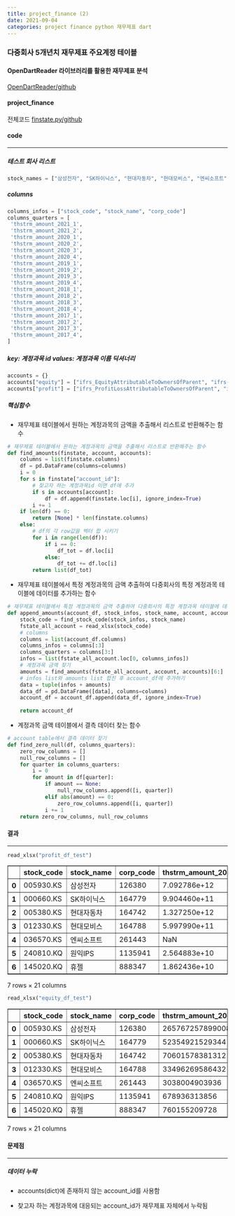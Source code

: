 ```yaml
---
title: project_finance (2)
date: 2021-09-04
categories: project finance python 재무제표 dart
---
```

### 다중회사 5개년치 재무제표 주요계정 테이블  

#### OpenDartReader 라이브러리를 활용한 재무제표 분석    
[OpenDartReader/github](https://github.com/FinanceData/OpenDartReader)  
  
#### project_finance
전체코드 [finstate.py/github](https://github.com/yeonseo-Jung/project_finance/blob/aca4af282fedc2452e5f95f44f3d58ab07d4f09a/finstate.py)

#### code
___
##### 테스트 회사 리스트
```python
stock_names = ["삼성전자", "SK하이닉스", "현대자동차", "현대모비스", "엔씨소프트", "원익IPS", "휴젤"]
```
##### columns
```python
columns_infos = ["stock_code", "stock_name", "corp_code"]
columns_quarters = [
 'thstrm_amount_2021_1',
 'thstrm_amount_2021_2',
 'thstrm_amount_2020_1',
 'thstrm_amount_2020_2',
 'thstrm_amount_2020_3',
 'thstrm_amount_2020_4',
 'thstrm_amount_2019_1',
 'thstrm_amount_2019_2',
 'thstrm_amount_2019_3',
 'thstrm_amount_2019_4',
 'thstrm_amount_2018_1',
 'thstrm_amount_2018_2',
 'thstrm_amount_2018_3',
 'thstrm_amount_2018_4',
 'thstrm_amount_2017_1',
 'thstrm_amount_2017_2',
 'thstrm_amount_2017_3',
 'thstrm_amount_2017_4',
]
```

##### key: 계정과목 id values: 계정과목 이름 딕셔너리
```python
accounts = {}
accounts["equity"] = ["ifrs_EquityAttributableToOwnersOfParent", "ifrs-full_EquityAttributableToOwnersOfParent"]
accounts["profit"] = ["ifrs_ProfitLossAttributableToOwnersOfParent", "ifrs-full_ProfitLossAttributableToOwnersOfParent"]
```

##### 핵심함수  

* 재무제표 테이블에서 원하는 계정과목의 금액을 추출해서 리스트로 반환해주는 함수
```python
# 재무제표 테이블에서 원하는 계정과목의 금액을 추출해서 리스트로 반환해주는 함수
def find_amounts(finstate, account, accounts):
    columns = list(finstate.columns)
    df = pd.DataFrame(columns=columns)
    i = 0
    for s in finstate["account_id"]:
        # 찾고자 하는 계정과목id 이면 df에 추가 
        if s in accounts[account]:
            df = df.append(finstate.loc[i], ignore_index=True)
        i += 1
    if len(df) == 0:
        return [None] * len(finstate.columns)
    else:
        # df의 각 row값을 벡터 합 시키기
        for i in range(len(df)):
            if i == 0:
                df_tot = df.loc[i]
            else:
                df_tot += df.loc[i]
        return list(df_tot)
```

* 재무제표 테이블에서 특정 계정과목의 금액 추출하여 다중회사의 특정 계정과목 테이블에 데이터를 추가하는 함수
```python
# 재무제표 테이블에서 특정 계정과목의 금액 추출하여 다중회사의 특정 계정과목 테이블에 데이터를 추가하는 함수
def append_amounts(account_df, stock_infos, stock_name, account, accounts): 
    stock_code = find_stock_code(stock_infos, stock_name)
    fstate_all_account = read_xlsx(stock_code)
    # columns
    columns = list(account_df.columns)
    columns_infos = columns[:3]
    columns_quarters = columns[3:]
    infos = list(fstate_all_account.loc[0, columns_infos])
    # 계정과목 금액 찾기
    amounts = find_amounts(fstate_all_account, account, accounts)[6:]
    # infos list와 amounts list 합친 후 account_df에 추가하기 
    data = tuple(infos + amounts)
    data_df = pd.DataFrame([data], columns=columns)
    account_df = account_df.append(data_df, ignore_index=True)
    
    return account_df
```

* 계정과목 금액 테이블에서 결측 데이터 찾는 함수  
```python
# account table에서 결측 데이터 찾기 
def find_zero_null(df, columns_quarters):
    zero_row_columns = []
    null_row_columns = []
    for quarter in columns_quarters:
        i = 0
        for amount in df[quarter]:
            if amount == None:
                null_row_columns.append([i, quarter])
            elif abs(amount) == 0:
                zero_row_columns.append([i, quarter])
            i += 1
    return zero_row_columns, null_row_columns
```

#### 결과
___
```python
read_xlsx("profit_df_test")
```




<div>
<style scoped>
    .dataframe tbody tr th:only-of-type {
        vertical-align: middle;
    }

    .dataframe tbody tr th {
        vertical-align: top;
    }

    .dataframe thead th {
        text-align: right;
    }
</style>
<table border="1" class="dataframe">
  <thead>
    <tr style="text-align: right;">
      <th></th>
      <th>stock_code</th>
      <th>stock_name</th>
      <th>corp_code</th>
      <th>thstrm_amount_2021_1</th>
      <th>thstrm_amount_2021_2</th>
      <th>thstrm_amount_2020_1</th>
      <th>thstrm_amount_2020_2</th>
      <th>thstrm_amount_2020_3</th>
      <th>thstrm_amount_2020_4</th>
      <th>thstrm_amount_2019_1</th>
      <th>...</th>
      <th>thstrm_amount_2019_3</th>
      <th>thstrm_amount_2019_4</th>
      <th>thstrm_amount_2018_1</th>
      <th>thstrm_amount_2018_2</th>
      <th>thstrm_amount_2018_3</th>
      <th>thstrm_amount_2018_4</th>
      <th>thstrm_amount_2017_1</th>
      <th>thstrm_amount_2017_2</th>
      <th>thstrm_amount_2017_3</th>
      <th>thstrm_amount_2017_4</th>
    </tr>
  </thead>
  <tbody>
    <tr>
      <th>0</th>
      <td>005930.KS</td>
      <td>삼성전자</td>
      <td>126380</td>
      <td>7.092786e+12</td>
      <td>9.450676e+12</td>
      <td>4.889599e+12</td>
      <td>5.488964e+12</td>
      <td>9.266815e+12</td>
      <td>1.682403e+13</td>
      <td>5.107490e+12</td>
      <td>...</td>
      <td>6.105039e+12</td>
      <td>1.540002e+13</td>
      <td>1.161183e+13</td>
      <td>1.098155e+13</td>
      <td>1.296743e+13</td>
      <td>3.092345e+13</td>
      <td>7.488532e+12</td>
      <td>1.079994e+13</td>
      <td>1.103977e+13</td>
      <td>3.030480e+13</td>
    </tr>
    <tr>
      <th>1</th>
      <td>000660.KS</td>
      <td>SK하이닉스</td>
      <td>164779</td>
      <td>9.904460e+11</td>
      <td>1.984515e+12</td>
      <td>6.481540e+11</td>
      <td>1.262890e+12</td>
      <td>1.077262e+12</td>
      <td>3.677840e+12</td>
      <td>1.102753e+12</td>
      <td>...</td>
      <td>4.932010e+11</td>
      <td>1.520087e+12</td>
      <td>3.120254e+12</td>
      <td>4.329947e+12</td>
      <td>4.693620e+12</td>
      <td>1.084649e+13</td>
      <td>1.897969e+12</td>
      <td>2.468544e+12</td>
      <td>3.054248e+12</td>
      <td>7.587264e+12</td>
    </tr>
    <tr>
      <th>2</th>
      <td>005380.KS</td>
      <td>현대자동차</td>
      <td>164742</td>
      <td>1.327250e+12</td>
      <td>1.761887e+12</td>
      <td>4.633140e+11</td>
      <td>2.273860e+11</td>
      <td>-3.360610e+11</td>
      <td>1.760497e+12</td>
      <td>8.294770e+11</td>
      <td>...</td>
      <td>4.269110e+11</td>
      <td>2.553138e+12</td>
      <td>6.680140e+11</td>
      <td>7.005990e+11</td>
      <td>2.692450e+11</td>
      <td>1.238839e+12</td>
      <td>0.000000e+00</td>
      <td>0.000000e+00</td>
      <td>8.523710e+11</td>
      <td>3.180453e+12</td>
    </tr>
    <tr>
      <th>3</th>
      <td>012330.KS</td>
      <td>현대모비스</td>
      <td>164788</td>
      <td>5.997990e+11</td>
      <td>6.665550e+11</td>
      <td>3.484440e+11</td>
      <td>2.342050e+11</td>
      <td>3.897160e+11</td>
      <td>1.139430e+12</td>
      <td>4.829500e+11</td>
      <td>...</td>
      <td>5.771670e+11</td>
      <td>1.713503e+12</td>
      <td>4.665010e+11</td>
      <td>5.530600e+11</td>
      <td>4.488280e+11</td>
      <td>1.439976e+12</td>
      <td>7.611780e+11</td>
      <td>4.812400e+11</td>
      <td>4.821620e+11</td>
      <td>1.085990e+12</td>
    </tr>
    <tr>
      <th>4</th>
      <td>036570.KS</td>
      <td>엔씨소프트</td>
      <td>261443</td>
      <td>NaN</td>
      <td>NaN</td>
      <td>NaN</td>
      <td>NaN</td>
      <td>NaN</td>
      <td>NaN</td>
      <td>NaN</td>
      <td>...</td>
      <td>NaN</td>
      <td>NaN</td>
      <td>NaN</td>
      <td>NaN</td>
      <td>NaN</td>
      <td>NaN</td>
      <td>NaN</td>
      <td>NaN</td>
      <td>NaN</td>
      <td>NaN</td>
    </tr>
    <tr>
      <th>5</th>
      <td>240810.KQ</td>
      <td>원익IPS</td>
      <td>1135941</td>
      <td>2.564883e+10</td>
      <td>7.599476e+10</td>
      <td>1.376603e+10</td>
      <td>3.542319e+10</td>
      <td>8.727212e+10</td>
      <td>1.054670e+10</td>
      <td>4.977547e+09</td>
      <td>...</td>
      <td>1.501040e+09</td>
      <td>4.136163e+10</td>
      <td>2.459296e+10</td>
      <td>3.156078e+10</td>
      <td>3.701010e+10</td>
      <td>4.985029e+10</td>
      <td>2.488083e+10</td>
      <td>3.673446e+10</td>
      <td>2.166335e+10</td>
      <td>7.370123e+10</td>
    </tr>
    <tr>
      <th>6</th>
      <td>145020.KQ</td>
      <td>휴젤</td>
      <td>888347</td>
      <td>1.862436e+10</td>
      <td>1.469514e+10</td>
      <td>6.001495e+09</td>
      <td>1.437236e+10</td>
      <td>9.823475e+09</td>
      <td>3.216862e+10</td>
      <td>1.379860e+10</td>
      <td>...</td>
      <td>1.000559e+10</td>
      <td>3.460651e+10</td>
      <td>1.943144e+10</td>
      <td>1.461857e+10</td>
      <td>2.277522e+10</td>
      <td>4.696118e+10</td>
      <td>0.000000e+00</td>
      <td>0.000000e+00</td>
      <td>1.720762e+10</td>
      <td>5.561952e+10</td>
    </tr>
  </tbody>
</table>
<p>7 rows × 21 columns</p>
</div>




```python
read_xlsx("equity_df_test")
```




<div>
<style scoped>
    .dataframe tbody tr th:only-of-type {
        vertical-align: middle;
    }

    .dataframe tbody tr th {
        vertical-align: top;
    }

    .dataframe thead th {
        text-align: right;
    }
</style>
<table border="1" class="dataframe">
  <thead>
    <tr style="text-align: right;">
      <th></th>
      <th>stock_code</th>
      <th>stock_name</th>
      <th>corp_code</th>
      <th>thstrm_amount_2021_1</th>
      <th>thstrm_amount_2021_2</th>
      <th>thstrm_amount_2020_1</th>
      <th>thstrm_amount_2020_2</th>
      <th>thstrm_amount_2020_3</th>
      <th>thstrm_amount_2020_4</th>
      <th>thstrm_amount_2019_1</th>
      <th>...</th>
      <th>thstrm_amount_2019_3</th>
      <th>thstrm_amount_2019_4</th>
      <th>thstrm_amount_2018_1</th>
      <th>thstrm_amount_2018_2</th>
      <th>thstrm_amount_2018_3</th>
      <th>thstrm_amount_2018_4</th>
      <th>thstrm_amount_2017_1</th>
      <th>thstrm_amount_2017_2</th>
      <th>thstrm_amount_2017_3</th>
      <th>thstrm_amount_2017_4</th>
    </tr>
  </thead>
  <tbody>
    <tr>
      <th>0</th>
      <td>005930.KS</td>
      <td>삼성전자</td>
      <td>126380</td>
      <td>265767257899008</td>
      <td>274160529965056</td>
      <td>258481768628224</td>
      <td>261745373347840</td>
      <td>267942138740736</td>
      <td>267670331064320</td>
      <td>245499810545664</td>
      <td>...</td>
      <td>255403451482112</td>
      <td>254915469377536</td>
      <td>215884501090304</td>
      <td>225671422935040</td>
      <td>234476374327296</td>
      <td>240068992172032</td>
      <td>183119604875264</td>
      <td>193654455009280</td>
      <td>203504408854528</td>
      <td>207213415104512</td>
    </tr>
    <tr>
      <th>1</th>
      <td>000660.KS</td>
      <td>SK하이닉스</td>
      <td>164779</td>
      <td>52354921529344</td>
      <td>54850368831488</td>
      <td>48231010533376</td>
      <td>49382862880768</td>
      <td>50479073591296</td>
      <td>51888540090368</td>
      <td>47159835623424</td>
      <td>...</td>
      <td>48253965959168</td>
      <td>47928416665600</td>
      <td>36371829882880</td>
      <td>40771700916224</td>
      <td>43484018900992</td>
      <td>46845720002560</td>
      <td>25162328047616</td>
      <td>27757134217216</td>
      <td>30896684007424</td>
      <td>33815279960064</td>
    </tr>
    <tr>
      <th>2</th>
      <td>005380.KS</td>
      <td>현대자동차</td>
      <td>164742</td>
      <td>70601578381312</td>
      <td>72723250282496</td>
      <td>69438925701120</td>
      <td>69654412263424</td>
      <td>69053146202112</td>
      <td>69480633860096</td>
      <td>68185340510208</td>
      <td>...</td>
      <td>69840668721152</td>
      <td>70065802182656</td>
      <td>68905540255744</td>
      <td>69261296926720</td>
      <td>68918907502592</td>
      <td>67973968560128</td>
      <td>66602066247680</td>
      <td>68356673634304</td>
      <td>69140429668352</td>
      <td>69103482044416</td>
    </tr>
    <tr>
      <th>3</th>
      <td>012330.KS</td>
      <td>현대모비스</td>
      <td>164788</td>
      <td>33496269586432</td>
      <td>34134032384000</td>
      <td>32547620782080</td>
      <td>32781597933568</td>
      <td>33127330217984</td>
      <td>33252668604416</td>
      <td>30983988445184</td>
      <td>...</td>
      <td>32363413241856</td>
      <td>32330018193408</td>
      <td>29412735057920</td>
      <td>30095848767488</td>
      <td>30340605280256</td>
      <td>30630494601216</td>
      <td>28456159019008</td>
      <td>29261131939840</td>
      <td>29868234375168</td>
      <td>29295405694976</td>
    </tr>
    <tr>
      <th>4</th>
      <td>036570.KS</td>
      <td>엔씨소프트</td>
      <td>261443</td>
      <td>3038004903936</td>
      <td>3134575869952</td>
      <td>2593551286272</td>
      <td>2775932993536</td>
      <td>3210856628224</td>
      <td>3141584289792</td>
      <td>2376113848320</td>
      <td>...</td>
      <td>2462692933632</td>
      <td>2499168174080</td>
      <td>2532326506496</td>
      <td>2664293466112</td>
      <td>2482215845888</td>
      <td>2367717113856</td>
      <td>1814119186432</td>
      <td>2188696354816</td>
      <td>2447746269184</td>
      <td>2721242677248</td>
    </tr>
    <tr>
      <th>5</th>
      <td>240810.KQ</td>
      <td>원익IPS</td>
      <td>1135941</td>
      <td>678936313856</td>
      <td>755790053376</td>
      <td>579267723264</td>
      <td>614530088960</td>
      <td>702146543616</td>
      <td>663027843072</td>
      <td>526018707456</td>
      <td>...</td>
      <td>552337408000</td>
      <td>566554132480</td>
      <td>289167081472</td>
      <td>338846351360</td>
      <td>375512694784</td>
      <td>369216487424</td>
      <td>243022430208</td>
      <td>279915921408</td>
      <td>301857701888</td>
      <td>313468387328</td>
    </tr>
    <tr>
      <th>6</th>
      <td>145020.KQ</td>
      <td>휴젤</td>
      <td>888347</td>
      <td>760155209728</td>
      <td>776661172224</td>
      <td>708633755648</td>
      <td>726264578048</td>
      <td>737391935488</td>
      <td>746673537024</td>
      <td>735421661184</td>
      <td>...</td>
      <td>709576491008</td>
      <td>699495546880</td>
      <td>721645338624</td>
      <td>735678627840</td>
      <td>744941879296</td>
      <td>727719936000</td>
      <td>272907010048</td>
      <td>296767848448</td>
      <td>689262559232</td>
      <td>695710384128</td>
    </tr>
  </tbody>
</table>
<p>7 rows × 21 columns</p>
</div>

#### 문제점
___
##### 데이터 누락

* accounts(dict)에 존재하지 않는 account_id를 사용함  

* 찾고자 하는 계정과목에 대응되는 account_id가 재무제표 자체에서 누락됨




